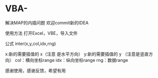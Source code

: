 # VBA-
解决MAP的内插问题
欢迎commit新的IDEA

使用方法 打开Excel，VBE，导入文件


公式
inter(x,y,col,idx,rng)

x:新的需要插值的 x（注意 是水平方向）
y:新的需要插值的 y （注意是竖直方向）
col：横向坐标range
idx：纵向坐标range
rng：数据range


感谢使用，感谢反馈，希望有用
